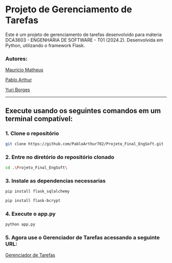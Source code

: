 # **Projeto de Gerenciamento de Tarefas**

Este é um projeto de gerenciamento de tarefas desenvolvido para máteria DCA3603 - ENGENHARIA DE SOFTWARE - T01 (2024.2). Desenvolvida em Python, utilizando o framework Flask.

### **Autores:**

[Maurício Matheus](https://github.com/MauricioMatheus)

[Pablo Arthur](https://github.com/PabloArthur702)

[Yuri Borges](https://github.com/YuriFBorges)

---

## **Execute usando os seguintes comandos em um terminal compatível:**

### **1. Clone o repositório**
```bash
git clone https://github.com/PabloArthur702/Projeto_Final_EngSoft.git
``` 
### **2. Entre no diretório do repositório clonado**
```bash
cd .\Projeto_Final_EngSoft\
```
### **3. Instale as dependencias necessarias**
```bash
pip install flask_sqlalchemy
```
```bash
pip install flask-bcrypt
```
### **4. Execute o app.py**
```bash
python app.py
```
### **5. Agora use o Gerenciador de Tarefas acessando a seguinte URL:**
[Gerenciador de Tarefas](http://localhost:5000)
